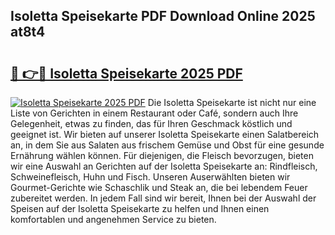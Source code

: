 ## Isoletta Speisekarte PDF Download Online 2025 at8t4

# <h2><a href="http://gcb46of.nevu.top/?p=Isoletta+Speisekarte">🔗 👉🔴 Isoletta Speisekarte 2025 PDF</a></h2>

[![Isoletta Speisekarte 2025 PDF](https://i.imgur.com/dBaPXMq.png)](http://gcb46of.nevu.top/?p=Isoletta+Speisekarte)
Die Isoletta Speisekarte ist nicht nur eine Liste von Gerichten in einem Restaurant oder Café, sondern auch Ihre Gelegenheit, etwas zu finden, das für Ihren Geschmack köstlich und geeignet ist. Wir bieten auf unserer Isoletta Speisekarte einen Salatbereich an, in dem Sie aus Salaten aus frischem Gemüse und Obst für eine gesunde Ernährung wählen können. Für diejenigen, die Fleisch bevorzugen, bieten wir eine Auswahl an Gerichten auf der Isoletta Speisekarte an: Rindfleisch, Schweinefleisch, Huhn und Fisch. Unseren Auserwählten bieten wir Gourmet-Gerichte wie Schaschlik und Steak an, die bei lebendem Feuer zubereitet werden. In jedem Fall sind wir bereit, Ihnen bei der Auswahl der Speisen auf der Isoletta Speisekarte zu helfen und Ihnen einen komfortablen und angenehmen Service zu bieten.
